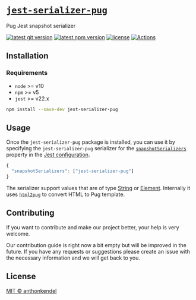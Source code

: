# [`jest-serializer-pug`](https://github.com/anthonkendel/jest-serializer-pug)

Pug Jest snapshot serializer

[![latest git version](https://img.shields.io/github/v/tag/anthonkendel/jest-serializer-pug?label=version)](https://github.com/anthonkendel/jest-serializer-pug)
[![latest npm version](https://img.shields.io/npm/v/anthonkendel/jest-serializer-pug)](https://www.npmjs.com/package/anthonkendel/jest-serializer-pug)
[![license](https://img.shields.io/github/license/anthonkendel/jest-serializer-pug)](https://github.com/anthonkendel/jest-serializer-pug/blob/master/LICENSE)
[![Actions](https://github.com/anthonkendel/jest-serializer-pug/workflows/Actions/badge.svg)](https://github.com/anthonkendel/jest-serializer-pug/actions)


## Installation

### Requirements

- `node` >= v10
- `npm` >= v5
- `jest` >= v22.x

```bash
npm install --save-dev jest-serializer-pug
```

## Usage

Once the `jest-serializer-pug` package is installed, you can use it by specifying the `jest-serializer-pug` serializer for the [`snapshotSerializers`](https://jestjs.io/docs/en/configuration#snapshotserializers-arraystring) property in the [Jest configuration](https://jestjs.io/docs/en/configuration).

```js
{
  "snapshotSerializers": ["jest-serializer-pug"]
}
```

The serializer support values that are of type [String](https://developer.mozilla.org/en-US/docs/Web/JavaScript/Reference/Global_Objects/String) or [Element](https://developer.mozilla.org/en-US/docs/Web/API/Element). Internally it uses [`html2pug`](https://github.com/izolate/html2pug) to convert HTML to Pug template.

## Contributing

If you want to contribute and make our project better, your help is very welcome.

Our contribution guide is right now a bit empty but will be improved in the future. If you have any requests or suggestions please create an issue with the necessary information and we will get back to you.

## License

[MIT © anthonkendel](https://choosealicense.com/licenses/mit/)
